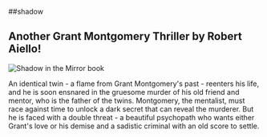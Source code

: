 \#\#shadow

Another Grant Montgomery Thriller by Robert Aiello!
---------------------------------------------------

![Shadow in the Mirror book](../content/images/shadowbook.jpg)

An identical twin - a flame from Grant Montgomery's past - reenters his life, and he is soon ensnared in the gruesome murder of his old friend and mentor, who is the father of the twins. Montgomery, the mentalist, must race against time to unlock a dark secret that can reveal the murderer. But he is faced with a double threat - a beautiful psychopath who wants either Grant's love or his demise and a sadistic criminal with an old score to settle.


